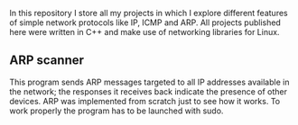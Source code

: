 In this repository I store all my projects in which I explore different features of simple network protocols like IP, ICMP and ARP. All projects published here were written in C++ and make use of networking libraries for Linux. 
## ARP scanner
This program sends ARP messages targeted to all IP addresses available in the network; the responses it receives back indicate the presence of other devices. ARP was implemented from scratch just to see how it works. To work properly the program has to be launched with sudo.
